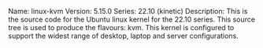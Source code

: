 Name:    linux-kvm
Version: 5.15.0
Series:  22.10 (kinetic)
Description:
    This is the source code for the Ubuntu linux kernel for the 22.10 series. This
    source tree is used to produce the flavours: kvm.
    This kernel is configured to support the widest range of desktop, laptop and
    server configurations.
